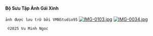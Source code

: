 #### Bộ Sưu Tập Ảnh Gái Xinh
`ảnh được lưu trữ bởi VMNStudio95`
[![IMG-0103.jpg](https://i.postimg.cc/KzzFRkzf/IMG-0103.jpg)](https://postimg.cc/67DFPQC4)
[![IMG-0034.jpg](https://i.postimg.cc/B6cyhMXN/IMG-0034.jpg)](https://postimg.cc/8Jctcddr)



     ©️2025 Vu Minh Ngoc
